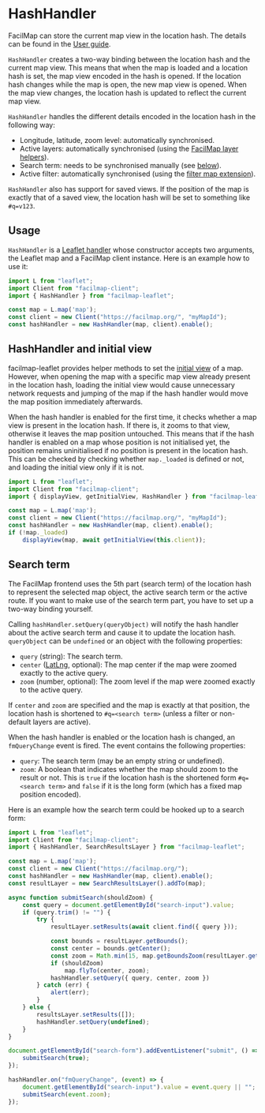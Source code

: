 # HashHandler

FacilMap can store the current map view in the location hash. The details can be found in the [User guide](../../users/hash/).

`HashHandler` creates a two-way binding between the location hash and the current map view. This means that when the map is loaded and a location hash is set, the map view encoded in the hash is opened. If the location hash changes while the map is open, the new map view is opened. When the map view changes, the location hash is updated to reflect the current map view.

`HashHandler` handles the different details encoded in the location hash in the following way:
* Longitude, latitude, zoom level: automatically synchronised.
* Active layers: automatically synchronised (using the [FacilMap layer helpers](./layers.md)).
* Search term: needs to be synchronised manually (see [below](#search-term)).
* Active filter: automatically synchronised (using the [filter map extension](./filter.md)).

`HashHandler` also has support for saved views. If the position of the map is exactly that of a saved view, the location hash will be set to something like `#q=v123`.

## Usage

`HashHandler` is a [Leaflet handler](https://leafletjs.com/reference.html#handler) whose constructor accepts two arguments, the Leaflet map and a FacilMap client instance. Here is an example how to use it:
```javascript
import L from "leaflet";
import Client from "facilmap-client";
import { HashHandler } from "facilmap-leaflet";

const map = L.map('map');
const client = new Client("https://facilmap.org/", "myMapId");
const hashHandler = new HashHandler(map, client).enable();
```

## HashHandler and initial view

facilmap-leaflet provides helper methods to set the [initial view](./views.md#initial-view) of a map. However, when opening the map with a specific map view already present in the location hash, loading the initial view would cause unnecessary network requests and jumping of the map if the hash handler would move the map position immediately afterwards.

When the hash handler is enabled for the first time, it checks whether a map view is present in the location hash. If there is, it zooms to that view, otherwise it leaves the map position untouched. This means that if the hash handler is enabled on a map whose position is not initialised yet, the position remains uninitialised if no position is present in the location hash. This can be checked by checking whether `map._loaded` is defined or not, and loading the initial view only if it is not.

```javascript
import L from "leaflet";
import Client from "facilmap-client";
import { displayView, getInitialView, HashHandler } from "facilmap-leaflet";

const map = L.map('map');
const client = new Client("https://facilmap.org/", "myMapId");
const hashHandler = new HashHandler(map, client).enable();
if (!map._loaded)
	displayView(map, await getInitialView(this.client));
```

## Search term

The FacilMap frontend uses the 5th part (search term) of the location hash to represent the selected map object, the active search term or the active route. If you want to make use of the search term part, you have to set up a two-way binding yourself.

Calling `hashHandler.setQuery(queryObject)` will notify the hash handler about the active search term and cause it to update the location hash. `queryObject` can be `undefined` or an object with the following properties:
* `query` (string): The search term.
* `center` ([LatLng](https://leafletjs.com/reference.html#latlng), optional): The map center if the map were zoomed exactly to the active query.
* `zoom` (number, optional): The zoom level if the map were zoomed exactly to the active query.

If `center` and `zoom` are specified and the map is exactly at that position, the location hash is shortened to `#q=<search term>` (unless a filter or non-default layers are active).

When the hash handler is enabled or the location hash is changed, an `fmQueryChange` event is fired. The event contains the following properties:
* `query`: The search term (may be an empty string or undefined).
* `zoom`: A boolean that indicates whether the map should zoom to the result or not. This is `true` if the location hash is the shortened form `#q=<search term>` and `false` if it is the long form (which has a fixed map position encoded).

Here is an example how the search term could be hooked up to a search form:

```javascript
import L from "leaflet";
import Client from "facilmap-client";
import { HashHandler, SearchResultsLayer } from "facilmap-leaflet";

const map = L.map('map');
const client = new Client("https://facilmap.org/");
const hashHandler = new HashHandler(map, client).enable();
const resultLayer = new SearchResultsLayer().addTo(map);

async function submitSearch(shouldZoom) {
	const query = document.getElementById("search-input").value;
	if (query.trim() != "") {
		try {
			resultLayer.setResults(await client.find({ query }));

			const bounds = resultLayer.getBounds();
			const center = bounds.getCenter();
			const zoom = Math.min(15, map.getBoundsZoom(resultLayer.getBounds()));
			if (shouldZoom)
				map.flyTo(center, zoom);
			hashHandler.setQuery({ query, center, zoom })
		} catch (err) {
			alert(err);
		}
	} else {
		resultsLayer.setResults([]);
		hashHandler.setQuery(undefined);
	}
}

document.getElementById("search-form").addEventListener("submit", () => {
	submitSearch(true);
});

hashHandler.on("fmQueryChange", (event) => {
	document.getElementById("search-input").value = event.query || "";
	submitSearch(event.zoom);
});
```
